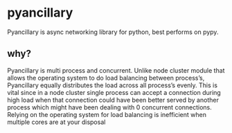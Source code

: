 pyancillary
===========
Pyancillary is async networking library for python, best performs on pypy.

why?
---
Pyancillary is multi process and concurrent. Unlike node cluster module that allows the operating system to do load balancing between process’s, Pyancillary equally distributes the load across all process’s evenly. This is vital since in a node cluster single process can accept a connection during high load when that connection could have been better served by another process which might have been dealing with 0 concurrent connections. Relying on the operating system for load balancing is inefficient when multiple cores are at your disposal
